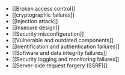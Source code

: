 - [[Broken access control]]
- [[cryptographic failures]]
- [[Injection attack]]
- [[Insecure design]]
- [[Security misconfiguration]]
- [[Vulnerable and outdated components]]
- [[Identification and authentication failures]]
- [[Software and data integrity failures]]
- [[Security logging and monitoring failures]]
- [[Server-side request forgery (SSRF)]]